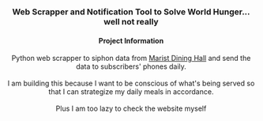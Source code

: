 
<h3 align="center">Web Scrapper and Notification Tool to Solve World Hunger... well not really</h3>  
 <h4 align="center">Project Information</h4>
 <p align="center">
   Python web scrapper to siphon data from <a href =https://dineoncampus.com/marist>Marist Dining Hall</a> and send the data to subscribers' phones daily. 
   <br />
   <br />
   I am building this because I want to be conscious of what's being served so that I can strategize my daily meals in accordance.
   <br />
   <br />
   Plus I am too lazy to check the website myself 
 </p>
 
 <br />
